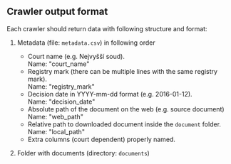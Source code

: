 Crawler output format
---------------------

Each crawler should return data with following structure and format:

1. Metadata (file: `metadata.csv`) in following order

    - Court name (e.g. Nejvyšší soud).  
      Name: "court_name"
    - Registry mark (there can be multiple lines with the same registry mark).  
      Name: "registry_mark"
    - Decision date in YYYY-mm-dd format (e.g. 2016-01-12).  
      Name: "decision_date"
    - Absolute path of the document on the web (e.g. source document)  
      Name: "web_path"
    - Relative path to downloaded document inside the `document` folder.  
      Name: "local_path"
    - Extra columns (court dependent) properly named.

2. Folder with documents (directory: `documents`) 